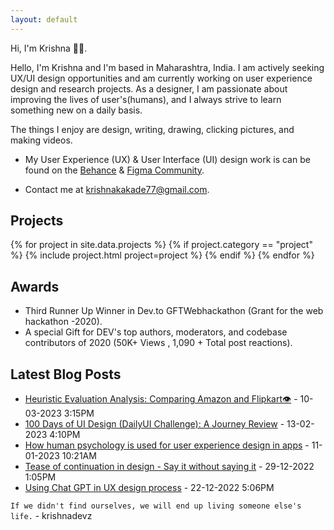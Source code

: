 ```yaml
---
layout: default
---
```

Hi, I'm Krishna 👋🏻.

Hello, I'm Krishna and I'm based in Maharashtra, India. I am actively seeking UX/UI design opportunities and am currently working on user experience design and research projects. As a designer, I am passionate about improving the lives of user's(humans), and I always strive to learn something new on a daily basis.

The things I enjoy are design, writing, drawing, clicking pictures, and making videos.

* My User Experience (UX) & User Interface (UI) design work is can be found on the [Behance](https://www.behance.net/krishnakakade) & [Figma Community](https://www.figma.com/@krishnadevz).

<!--* My design work can be found on  [Behance](https://www.behance.net/krishnakakade) & on  [Figma Community](https://www.figma.com/@krishnadevz).
*  I am Available for fulltime **UI/UX Design**, **Writing**  related opportunities. 
-->

* Contact me at <krishnakakade77@gmail.com>.

## Projects

{% for project in site.data.projects %}
{% if project.category == "project" %}
{% include project.html project=project %}
{% endif %}
{% endfor %}


## Awards

* Third Runner Up Winner in Dev.to GFTWebhackathon (Grant for the web hackathon -2020). 
* A special Gift for DEV's top authors, moderators, and codebase contributors of 2020 (50K+ Views , 1,090 + Total post reactions).

## Latest Blog Posts

* [Heuristic Evaluation Analysis: Comparing Amazon and Flipkart👁️](https://krishnakakade.medium.com/heuristic-evaluation-analysis-comparing-amazon-and-flipkart-2fa9c0fef87f) - 10-03-2023 3:15PM
* [100 Days of UI Design (DailyUI Challenge): A Journey Review](https://krishnakakade.medium.com/100-days-of-ui-design-dailyui-challenge-a-journey-review-a29f22cb525c) - 13-02-2023 4:10PM
*  [How human psychology is used for user experience design in apps](https://dev.to/krishnakakade/how-human-psychology-is-used-for-user-experience-design-in-apps-2odc) - 11-01-2023 10:21AM
* [Tease of continuation in design - Say it without saying it](https://dev.to/krishnakakade/tease-of-continuation-in-design-say-it-without-saying-it-59am) - 29-12-2022 1:05PM
* [Using Chat GPT in UX design process](https://dev.to/krishnakakade/using-chat-gpt-in-ux-design-process-4doo) - 22-12-2022 5:06PM

`If we didn't find ourselves, we will end up living someone else's life.` - krishnadevz

<!-- <center> ![Mrrobot](https://media.giphy.com/media/ZKQpx4TYrxTtS/giphy.gif) </center>
 -->
